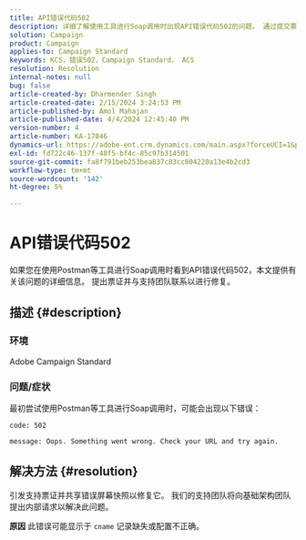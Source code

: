 ```yaml
---
title: API错误代码502
description: 详细了解使用工具进行Soap调用时出现API错误代码502的问题。 通过提交票证与支持团队联系。
solution: Campaign
product: Campaign
applies-to: Campaign Standard
keywords: KCS，错误502，Campaign Standard， ACS
resolution: Resolution
internal-notes: null
bug: false
article-created-by: Dharmender Singh
article-created-date: 2/15/2024 3:24:53 PM
article-published-by: Amol Mahajan
article-published-date: 4/4/2024 12:45:40 PM
version-number: 4
article-number: KA-17846
dynamics-url: https://adobe-ent.crm.dynamics.com/main.aspx?forceUCI=1&pagetype=entityrecord&etn=knowledgearticle&id=d007ba5c-16cc-ee11-9079-6045bd0061cb
exl-id: fd722c46-137f-48f5-bf4c-85c97b314501
source-git-commit: fa8f791beb253bea837c83cc804220a13e4b2cd3
workflow-type: tm+mt
source-wordcount: '142'
ht-degree: 5%

---
```


# API错误代码502


如果您在使用Postman等工具进行Soap调用时看到API错误代码502，本文提供有关该问题的详细信息。 提出票证并与支持团队联系以进行修复。

## 描述 {#description}


### <b>环境</b>

Adobe Campaign Standard



### <b>问题/症状</b>

最初尝试使用Postman等工具进行Soap调用时，可能会出现以下错误：




```
code: 502

message: Oops. Something went wrong. Check your URL and try again.
```





## 解决方法 {#resolution}


引发支持票证并共享错误屏幕快照以修复它。 我们的支持团队将向基础架构团队提出内部请求以解决此问题。


<b>原因</b>
此错误可能显示于 `cname` 记录缺失或配置不正确。
